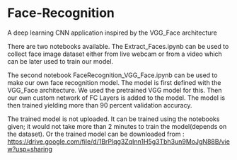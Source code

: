 # Face-Recognition
A deep learning CNN application inspired by the VGG_Face architecture

There are two notebooks available.
The Extract_Faces.ipynb can be used to collect face image dataset either from live webcam or from a video which can be later used to train our model.

The second notebook FaceRecognition_VGG_Face.ipynb can be used to make our own face recognition model.
The model is first defined with the VGG_Face architecture. We used the pretrained VGG model for this. Then our own custom network of FC Layers is added to the model.
The model is then trained yielding more than 90 percent validation accuracy.

The trained model is not uploaded. It can be trained using the notebooks given; it would not take more than 2 minutes to train the model(depends on the dataset).
Or the trained model can be downloaded from : https://drive.google.com/file/d/1BrPlqg3ZqInn1H5g3Tbh3un9MoJgN88B/view?usp=sharing
